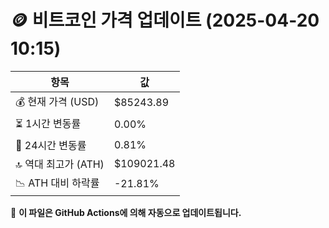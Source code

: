 # 🪙 비트코인 가격 업데이트 (2025-04-20 10:15)

| 항목                | 값 |
|--------------------|----------------|
| 💰 현재 가격 (USD) | $85243.89 |
| ⏳ 1시간 변동률    | 0.00% |
| 📆 24시간 변동률   | 0.81% |
| 🔝 역대 최고가 (ATH) | $109021.48 |
| 📉 ATH 대비 하락률 | -21.81% |

🔄 **이 파일은 GitHub Actions에 의해 자동으로 업데이트됩니다.**
